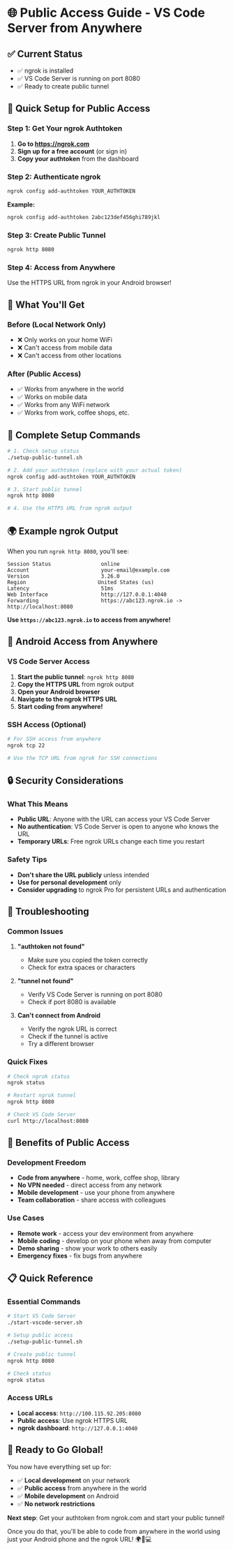 # 🌐 Public Access Guide - VS Code Server from Anywhere

## ✅ Current Status
- ✅ ngrok is installed
- ✅ VS Code Server is running on port 8080
- ✅ Ready to create public tunnel

## 🚀 Quick Setup for Public Access

### Step 1: Get Your ngrok Authtoken
1. **Go to https://ngrok.com**
2. **Sign up for a free account** (or sign in)
3. **Copy your authtoken** from the dashboard

### Step 2: Authenticate ngrok
```bash
ngrok config add-authtoken YOUR_AUTHTOKEN
```

**Example:**
```bash
ngrok config add-authtoken 2abc123def456ghi789jkl
```

### Step 3: Create Public Tunnel
```bash
ngrok http 8080
```

### Step 4: Access from Anywhere
Use the HTTPS URL from ngrok in your Android browser!

## 📱 What You'll Get

### Before (Local Network Only)
- ❌ Only works on your home WiFi
- ❌ Can't access from mobile data
- ❌ Can't access from other locations

### After (Public Access)
- ✅ Works from anywhere in the world
- ✅ Works on mobile data
- ✅ Works from any WiFi network
- ✅ Works from work, coffee shops, etc.

## 🎯 Complete Setup Commands

```bash
# 1. Check setup status
./setup-public-tunnel.sh

# 2. Add your authtoken (replace with your actual token)
ngrok config add-authtoken YOUR_AUTHTOKEN

# 3. Start public tunnel
ngrok http 8080

# 4. Use the HTTPS URL from ngrok output
```

## 🌍 Example ngrok Output

When you run `ngrok http 8080`, you'll see:

```
Session Status                online
Account                       your-email@example.com
Version                       3.26.0
Region                       United States (us)
Latency                       51ms
Web Interface                 http://127.0.0.1:4040
Forwarding                    https://abc123.ngrok.io -> http://localhost:8080
```

**Use `https://abc123.ngrok.io` to access from anywhere!**

## 📱 Android Access from Anywhere

### VS Code Server Access
1. **Start the public tunnel**: `ngrok http 8080`
2. **Copy the HTTPS URL** from ngrok output
3. **Open your Android browser**
4. **Navigate to the ngrok HTTPS URL**
5. **Start coding from anywhere!**

### SSH Access (Optional)
```bash
# For SSH access from anywhere
ngrok tcp 22

# Use the TCP URL from ngrok for SSH connections
```

## 🔒 Security Considerations

### What This Means
- **Public URL**: Anyone with the URL can access your VS Code Server
- **No authentication**: VS Code Server is open to anyone who knows the URL
- **Temporary URLs**: Free ngrok URLs change each time you restart

### Safety Tips
- **Don't share the URL publicly** unless intended
- **Use for personal development** only
- **Consider upgrading** to ngrok Pro for persistent URLs and authentication

## 🚨 Troubleshooting

### Common Issues
1. **"authtoken not found"**
   - Make sure you copied the token correctly
   - Check for extra spaces or characters

2. **"tunnel not found"**
   - Verify VS Code Server is running on port 8080
   - Check if port 8080 is available

3. **Can't connect from Android**
   - Verify the ngrok URL is correct
   - Check if the tunnel is active
   - Try a different browser

### Quick Fixes
```bash
# Check ngrok status
ngrok status

# Restart ngrok tunnel
ngrok http 8080

# Check VS Code Server
curl http://localhost:8080
```

## 🎉 Benefits of Public Access

### Development Freedom
- **Code from anywhere** - home, work, coffee shop, library
- **No VPN needed** - direct access from any network
- **Mobile development** - use your phone from anywhere
- **Team collaboration** - share access with colleagues

### Use Cases
- **Remote work** - access your dev environment from anywhere
- **Mobile coding** - develop on your phone when away from computer
- **Demo sharing** - show your work to others easily
- **Emergency fixes** - fix bugs from anywhere

## 📋 Quick Reference

### Essential Commands
```bash
# Start VS Code Server
./start-vscode-server.sh

# Setup public access
./setup-public-tunnel.sh

# Create public tunnel
ngrok http 8080

# Check status
ngrok status
```

### Access URLs
- **Local access**: `http://100.115.92.205:8080`
- **Public access**: Use ngrok HTTPS URL
- **ngrok dashboard**: `http://127.0.0.1:4040`

## 🚀 Ready to Go Global!

You now have everything set up for:
- ✅ **Local development** on your network
- ✅ **Public access** from anywhere in the world
- ✅ **Mobile development** on Android
- ✅ **No network restrictions**

**Next step**: Get your authtoken from ngrok.com and start your public tunnel!

Once you do that, you'll be able to code from anywhere in the world using just your Android phone and the ngrok URL! 🌍📱💻
